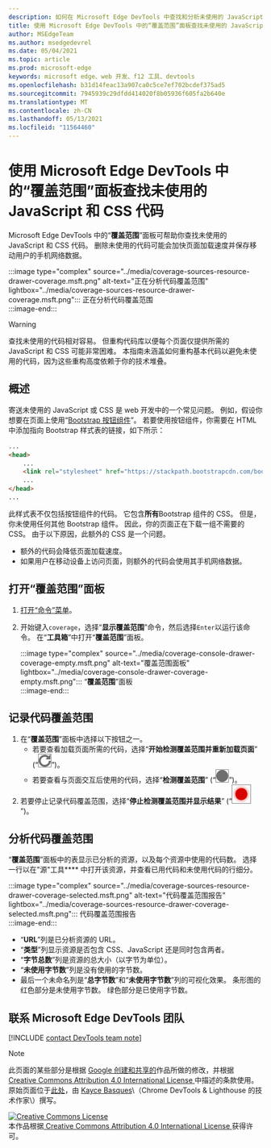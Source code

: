 ```yaml
---
description: 如何在 Microsoft Edge DevTools 中查找和分析未使用的 JavaScript 和 CSS 代码。
title: 使用 Microsoft Edge DevTools 中的“覆盖范围”面板查找未使用的 JavaScript 和 CSS 代码
author: MSEdgeTeam
ms.author: msedgedevrel
ms.date: 05/04/2021
ms.topic: article
ms.prod: microsoft-edge
keywords: microsoft edge、web 开发、f12 工具、devtools
ms.openlocfilehash: b31d14feac13a907ca0c5ce7ef702bcdef375ad5
ms.sourcegitcommit: 7945939c29dfdd414020f8b05936f605fa2b640e
ms.translationtype: MT
ms.contentlocale: zh-CN
ms.lasthandoff: 05/13/2021
ms.locfileid: "11564460"
---
```

<!-- Copyright Kayce Basques 

   Licensed under the Apache License, Version 2.0 (the "License");
   you may not use this file except in compliance with the License.
   You may obtain a copy of the License at

       https://www.apache.org/licenses/LICENSE-2.0

   Unless required by applicable law or agreed to in writing, software
   distributed under the License is distributed on an "AS IS" BASIS,
   WITHOUT WARRANTIES OR CONDITIONS OF ANY KIND, either express or implied.
   See the License for the specific language governing permissions and
   limitations under the License.  -->
# <a name="find-unused-javascript-and-css-code-with-the-coverage-panel-in-microsoft-edge-devtools"></a>使用 Microsoft Edge DevTools 中的“覆盖范围”面板查找未使用的 JavaScript 和 CSS 代码  

Microsoft Edge DevTools 中的“**覆盖范围**”面板可帮助你查找未使用的 JavaScript 和 CSS 代码。  删除未使用的代码可能会加快页面加载速度并保存移动用户的手机网络数据。  

:::image type="complex" source="../media/coverage-sources-resource-drawer-coverage.msft.png" alt-text="正在分析代码覆盖范围" lightbox="../media/coverage-sources-resource-drawer-coverage.msft.png":::
   正在分析代码覆盖范围  
:::image-end:::  

> [!WARNING]
> 查找未使用的代码相对容易。  但重构代码库以便每个页面仅提供所需的 JavaScript 和 CSS 可能非常困难。  本指南未涵盖如何重构基本代码以避免未使用的代码，因为这些重构高度依赖于你的技术堆叠。  

## <a name="overview"></a>概述  

寄送未使用的 JavaScript 或 CSS 是 web 开发中的一个常见问题。  例如，假设你想要在页面上使用“[Bootstrap 按钮组件][BootstrapButtons]”。  若要使用按钮组件，你需要在 HTML 中添加指向 Bootstrap 样式表的链接，如下所示：  

```html
...
<head>
    ...
    <link rel="stylesheet" href="https://stackpath.bootstrapcdn.com/bootstrap/4.3.1/css/bootstrap.min.css" integrity="sha384-ggOyR0iXCbMQv3Xipma34MD+dH/1fQ784/j6cY/iJTQUOhcWr7x9JvoRxT2MZw1T" crossorigin="anonymous">
    ...
</head>
...
```  

此样式表不仅包括按钮组件的代码。  它包含**所有**Bootstrap 组件的 CSS。  但是，你未使用任何其他 Bootstrap 组件。  因此，你的页面正在下载一组不需要的 CSS。  由于以下原因，此额外的 CSS 是一个问题。  

*   额外的代码会降低页面加载速度。  <!--Navigate to [Render-Blocking CSS][render].  -->  
*   如果用户在移动设备上访问页面，则额外的代码会使用其手机网络数据。  
    
<!--[render]: /web/fundamentals/performance/critical-rendering-path/render-blocking-css  -->  

## <a name="open-the-coverage-panel"></a>打开“覆盖范围”面板  

1.  [打开“命令”菜单][DevToolsCommandMenu]。  
1.  开始键入`coverage`，选择“**显示覆盖范围**”命令，然后选择`Enter`以运行该命令。  在“**工具箱**”中打开“**覆盖范围**”面板。  

    :::image type="complex" source="../media/coverage-console-drawer-coverage-empty.msft.png" alt-text="覆盖范围面板" lightbox="../media/coverage-console-drawer-coverage-empty.msft.png":::
       “**覆盖范围**”面板  
    :::image-end:::  
    
## <a name="record-code-coverage"></a>记录代码覆盖范围  

1.  在“**覆盖范围**”面板中选择以下按钮之一。  
    *   若要查看加载页面所需的代码，选择“**开始检测覆盖范围并重新加载页面**” \(“![开始检测覆盖范围并重新加载页面](../media/reload-icon.msft.png)”\)。  
    *   若要查看与页面交互后使用的代码，选择“**检测覆盖范围**” \(“![检测覆盖范围](../media/record-icon.msft.png)”\)。  
1.  若要停止记录代码覆盖范围，选择“**停止检测覆盖范围并显示结果**” \(“![停止检测覆盖范围并显示结果](../media/stop-icon.msft.png)”\)。  
    
## <a name="analyze-code-coverage"></a>分析代码覆盖范围  

“**覆盖范围**”面板中的表显示已分析的资源，以及每个资源中使用的代码数。  选择一行以在"源"工具**** 中打开该资源，并查看已用代码和未使用代码的行细分。  

:::image type="complex" source="../media/coverage-sources-resource-drawer-coverage-selected.msft.png" alt-text="代码覆盖范围报告" lightbox="../media/coverage-sources-resource-drawer-coverage-selected.msft.png":::
   代码覆盖范围报告  
:::image-end:::  

*   “**URL**”列是已分析资源的 URL。  
*   “**类型**”列显示资源是否包含 CSS、JavaScript 还是同时包含两者。  
*   “**字节总数**”列是资源的总大小（以字节为单位）。  
*   “**未使用字节数**”列是没有使用的字节数。  
*   最后一个未命名列是“**总字节数**”和“**未使用字节数**”列的可视化效果。  条形图的红色部分是未使用字节数。  绿色部分是已使用字节数。  
    
## <a name="getting-in-touch-with-the-microsoft-edge-devtools-team"></a>联系 Microsoft Edge DevTools 团队  

[!INCLUDE [contact DevTools team note](../includes/contact-devtools-team-note.md)]  

<!-- links -->  

[DevToolsCommandMenu]: ../command-menu/index.md "使用 Microsoft Edge DevTools 命令菜单运行命令| Microsoft Docs"  

[BootstrapButtons]: https://getbootstrap.com/docs/4.3/components/buttons "按钮 - Bootstrap"  

> [!NOTE]
> 此页面的某些部分是根据 [Google 创建和共享的][GoogleSitePolicies]作品所做的修改，并根据[ Creative Commons Attribution 4.0 International License ][CCA4IL]中描述的条款使用。  
> 原始页面位于[此处](https://developers.google.com/web/tools/chrome-devtools/coverage/index)，由 [Kayce Basques][KayceBasques]\（Chrome DevTools \& Lighthouse 的技术作家\）撰写。  

[![Creative Commons License][CCby4Image]][CCA4IL]  
本作品根据[ Creative Commons Attribution 4.0 International License ][CCA4IL]获得许可。  

[CCA4IL]: https://creativecommons.org/licenses/by/4.0  
[CCby4Image]: https://i.creativecommons.org/l/by/4.0/88x31.png  
[GoogleSitePolicies]: https://developers.google.com/terms/site-policies  
[KayceBasques]: https://developers.google.com/web/resources/contributors#kayce-basques  
